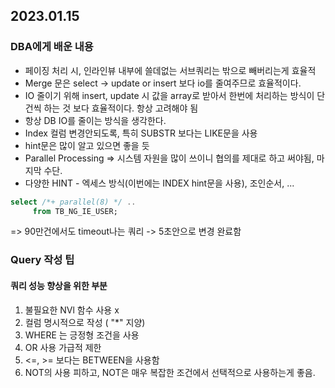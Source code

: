 ## 2023.01.15 
### DBA에게 배운 내용
- 페이징 처리 시, 인라인뷰 내부에 쓸데없는 서브쿼리는 밖으로 빼버리는게 효율적
- Merge 문은 select -> update or insert 보다 io를 줄여주므로 효율적이다. 
- IO 줄이기 위해 insert,  update 시 값을 array로 받아서 한번에 처리하는 방식이 단건씩 하는 것 보다 효율적이다. 항상 고려해야 됨
- 항상 DB IO를 줄이는 방식을 생각한다. 
- Index 컬럼 변경안되도록, 특히 SUBSTR 보다는 LIKE문을 사용 
- hint문은 많이 알고 있으면 좋을 듯
- Parallel Processing => 시스템 자원을 많이 쓰이니 협의를 제대로 하고 써야됨, 마지막 수단.
- 다양한 HINT - 엑세스 방식(이번에는 INDEX hint문을 사용), 조인순서, ... 

```sql
select /*+ parallel(8) */ ..
     from TB_NG_IE_USER;
```

=> 90만건에서도 timeout나는 쿼리 -> 5초안으로 변경 완료함 

### Query 작성 팁
#### 쿼리 성능 향상을 위한 부분

1. 불필요한 NVl 함수 사용 x
2. 컬럼 명시적으로 작성 ( "*" 지양)
3. WHERE 는 긍정형 조건을 사용
4. OR 사용 가급적 제한
5. <=, >= 보다는 BETWEEN을 사용함
6. NOT의 사용 피하고, NOT은 매우 복잡한 조건에서 선택적으로 사용하는게 좋음. 

